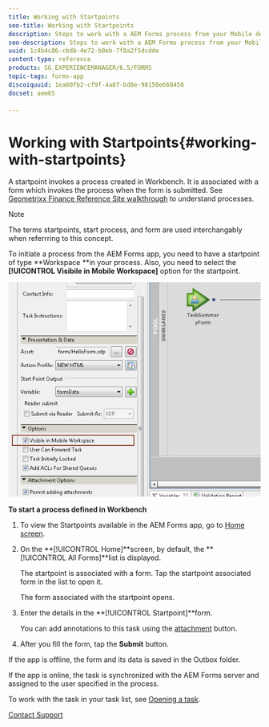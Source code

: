```yaml
---
title: Working with Startpoints
seo-title: Working with Startpoints
description: Steps to work with a AEM Forms process from your Mobile device defined in Workbench.
seo-description: Steps to work with a AEM Forms process from your Mobile device defined in Workbench.
uuid: 1c4b4c86-cbdb-4e72-b0eb-7f8a2f5dcdde
content-type: reference
products: SG_EXPERIENCEMANAGER/6.5/FORMS
topic-tags: forms-app
discoiquuid: 1ea60fb2-cf9f-4a87-bd8e-98150e668456
docset: aem65

---
```


# Working with Startpoints{#working-with-startpoints}

A startpoint invokes a process created in Workbench. It is associated with a form which invokes the process when the form is submitted. See [Geometrixx Finance Reference Site walkthrough](../../forms/using/finance-reference-site-walkthrough.md) to understand processes.

>[!NOTE]
>
>The terms startpoints, start process, and form are used interchangably when referrring to this concept.

To initiate a process from the AEM Forms app, you need to have a startpoint of type **Workspace **in your process. Also, you need to select the **[!UICONTROL Visibile in Mobile Workspace]** option for the startpoint.

![mws_startpoint_select_option](assets/mws_startpoint_select_option.png)

**To start a process defined in Workbench**

1. To view the Startpoints available in the AEM Forms app, go to [Home screen](../../forms/using/home-screen.md).
1. On the **[!UICONTROL Home]**screen, by default, the **[!UICONTROL All Forms]**list is displayed.

   The startpoint is associated with a form. Tap the startpoint associated form in the list to open it.

   The form associated with the startpoint opens.

1. Enter the details in the **[!UICONTROL Startpoint]**form.

   You can add annotations to this task using the [attachment](../../forms/using/add-attachments.md) button.

1. After you fill the form, tap the **Submit** button.

If the app is offline, the form and its data is saved in the Outbox folder.

If the app is online, the task is synchronized with the AEM Forms server and assigned to the user specified in the process.

To work with the task in your task list, see [Opening a task](/help/forms/using/open-task.md).

[Contact Support](https://www.adobe.com/account/sign-in.supportportal.html)
